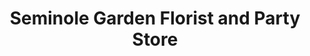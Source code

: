 ---
title: "Seminole Garden Florist and Party Store"
url: /seminole/seminole-garden-florist-and-party-store/
shop: Partyzubehör
---